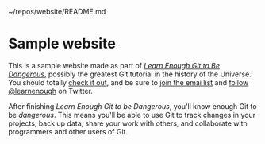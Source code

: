 ~/repos/website/README.md

# Sample website

This is a sample website made as part of [*Learn Enough Git to Be Dangerous*](https://www.learnenough.com/git-tutorial), possibly the greatest Git tutorial in the history of the Universe. You should totally [check it out](https://learnenough.com/git-tutorial), and be sure to [join the emai list](https://www.learnenough.com/#email_list) and [follow @learnenough](http://twitter.com/learnenough) on Twitter.

After finishing *Learn Enough Git to be Dangerous*, you'll know enough Git to be *dangerous*. This means you'll be able to use Git to track changes in your projects, back up data, share your work with others, and collaborate with programmers and other users of Git.
